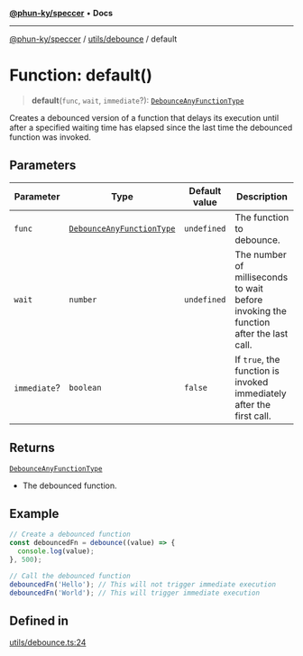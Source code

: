 [**@phun-ky/speccer**](../../../README.md) • **Docs**

***

[@phun-ky/speccer](../../../README.md) / [utils/debounce](../README.md) / default

# Function: default()

> **default**(`func`, `wait`, `immediate`?): [`DebounceAnyFunctionType`](../../../types/debounce/type-aliases/DebounceAnyFunctionType.md)

Creates a debounced version of a function that delays its execution until after a specified waiting time has elapsed since the last time the debounced function was invoked.

## Parameters

| Parameter | Type | Default value | Description |
| ------ | ------ | ------ | ------ |
| `func` | [`DebounceAnyFunctionType`](../../../types/debounce/type-aliases/DebounceAnyFunctionType.md) | `undefined` | The function to debounce. |
| `wait` | `number` | `undefined` | The number of milliseconds to wait before invoking the function after the last call. |
| `immediate`? | `boolean` | `false` | If `true`, the function is invoked immediately after the first call. |

## Returns

[`DebounceAnyFunctionType`](../../../types/debounce/type-aliases/DebounceAnyFunctionType.md)

- The debounced function.

## Example

```ts
// Create a debounced function
const debouncedFn = debounce((value) => {
  console.log(value);
}, 500);

// Call the debounced function
debouncedFn('Hello'); // This will not trigger immediate execution
debouncedFn('World'); // This will trigger immediate execution
```

## Defined in

[utils/debounce.ts:24](https://github.com/phun-ky/speccer/blob/main/src/utils/debounce.ts#L24)
